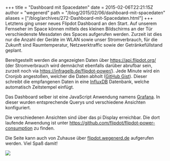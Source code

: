 +++
title = "Dashboard mit Spacedaten"
date = 2015-02-06T22:21:15Z
author = "wegenerd"
path = "/blog/2015/02/06/dashboard-mit-spacedaten"
aliases = ["/blog/archives/272-Dashboard-mit-Spacedaten.html"]
+++
Letztens ging unser neues Flipdot Dashboard an den Start. Auf unserem
Fernseher im Space können mittels des kleinen Bildschirms an der Tür
verschiedenste Messdaten des Spaces aufgerufen werden. Zurzeit ist dies
nur die Anzahl der Geräte im WLAN sowie unser Stromverbrauch, für die
Zukunft sind Raumtemperatur, Netzwerktraffic sowie der Getränkefüllstand
geplant.

Bereitgestellt werden die angezeigten Daten über
<https://api.flipdot.org/> (der Stromverbrauch wird
demnächst ebenfalls darüber abrufbar sein, zurzeit noch via
<https://infragelb.de/flipdot-power/>). Jede Minute wird ein Cronjob
angestoßen, welcher die Daten abholt ([GitHub
Gist](https://gist.github.com/swege/ee89056fc857a3f37e05)). Dieser
schreibt die empfangenen Daten in eine [InfluxDB](https://influxdb.com)
Datenbank, welche automatisch Zeitstempel einfügt.

Das Dashboard selber ist eine JavaScript Anwendung namens
[Grafana](https://grafana.org). In dieser wurden entsprechende Querys und
verschiedene Ansichten konfiguriert.

Die verschiedenen Ansichten sind über das pi Display erreichbar. Die
dort laufende Anwendung ist unter
<https://github.com/flipdot/flipdot-power-consumption> zu finden.

Die Seite kann auch von Zuhause über
[flipdot.wegenerd.de](https://flipdot.wegenerd.de) aufgerufen werden.
Viel Spaß damit!

![](https://i.imgur.com/vQmSDus.png)
